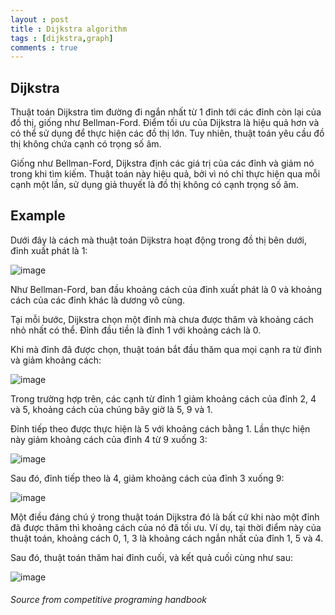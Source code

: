 ```yaml
---
layout : post
title : Dijkstra algorithm
tags : [dijkstra,graph]
comments : true
---
```


## Dijkstra

Thuật toán Dijkstra tìm đường đi ngắn nhất từ 1 đỉnh tới các đỉnh còn lại của đồ thị, giống như Bellman-Ford.
Điểm tối ưu của Dijkstra là hiệu quả hơn và có thể sử dụng để thực hiện các đồ thị lớn. Tuy nhiên, thuật toán 
yêu cầu đồ thị không chứa cạnh có trọng số âm.

Giống như Bellman-Ford, Dijkstra định các giá trị của các đỉnh và giảm nó trong khi tìm kiếm. Thuật toán này 
hiệu quả, bởi vì nó chỉ thực hiện qua mỗi cạnh một lần, sử dụng giả thuyết là đồ thị không có cạnh trọng số âm.

## Example

Dưới đây là cách mà thuật toán Dijkstra hoạt động trong đồ thị bên dưới, đỉnh xuất phát là 1:

![image](https://user-images.githubusercontent.com/69662229/109983175-704ebd80-7cb7-11eb-8214-5c83f0a93df9.png)

Như Bellman-Ford, ban đầu khoảng cách của đỉnh xuất phát là 0 và khoảng cách của các đỉnh khác là dương vô cùng.

Tại mỗi bước, Dijkstra chọn một đỉnh mà chưa được thăm và khoảng cách nhỏ nhất có thể. Đỉnh đầu tiền là đỉnh 1 với 
khoảng cách là 0.

Khi mà đỉnh đã được chọn, thuật toán bắt đầu thăm qua mọi cạnh ra từ đỉnh và giảm khoảng cách:

![image](https://user-images.githubusercontent.com/69662229/109983655-e3583400-7cb7-11eb-8173-6a1e5a8cf658.png)

Trong trường hợp trên, các cạnh từ đỉnh 1 giảm khoảng cách của đỉnh 2, 4 và 5, khoảng cách của chúng bây giờ là
5, 9 và 1.

Đỉnh tiếp theo được thực hiện là 5 với khoảng cách bằng 1. Lần thực hiện này giảm khoảng cách của đỉnh 4 từ 9 xuống
3:

![image](https://user-images.githubusercontent.com/69662229/109983910-24e8df00-7cb8-11eb-9dc8-d7eb7069aa98.png)

Sau đó, đỉnh tiếp theo là 4, giảm khoảng cách của đỉnh 3 xuống 9:

![image](https://user-images.githubusercontent.com/69662229/109984049-42b64400-7cb8-11eb-9415-ffb88f8e93d4.png)

Một điều đáng chú ý trong thuật toán Dijkstra đó là bất cứ khi nào một đỉnh đã được thăm thì khoảng cách của nó đã
tối ưu. Ví dụ, tại thời điểm này của thuật toán, khoảng cách 0, 1, 3 là khoảng cách ngắn nhất của đỉnh 1, 5 và 4.

Sau đó, thuật toán thăm hai đỉnh cuối, và kết quả cuối cùng như sau:

![image](https://user-images.githubusercontent.com/69662229/109984481-ab9dbc00-7cb8-11eb-9d2e-179a018fc090.png)

###### Source from competitive programing handbook
